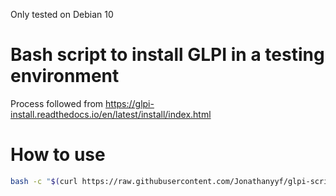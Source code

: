 Only tested on Debian 10

# Bash script to install GLPI in a testing environment
Process followed from https://glpi-install.readthedocs.io/en/latest/install/index.html
# How to use 
```bash
bash -c "$(curl https://raw.githubusercontent.com/Jonathanyyf/glpi-script/master/glpi.sh)"
```